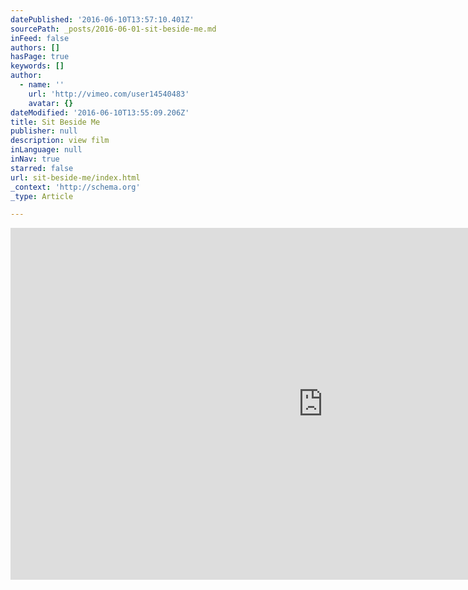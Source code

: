 ```yaml
---
datePublished: '2016-06-10T13:57:10.401Z'
sourcePath: _posts/2016-06-01-sit-beside-me.md
inFeed: false
authors: []
hasPage: true
keywords: []
author:
  - name: ''
    url: 'http://vimeo.com/user14540483'
    avatar: {}
dateModified: '2016-06-10T13:55:09.206Z'
title: Sit Beside Me
publisher: null
description: view film
inLanguage: null
inNav: true
starred: false
url: sit-beside-me/index.html
_context: 'http://schema.org'
_type: Article

---
```

<iframe src="https://cdn.embedly.com/widgets/media.html?src=https%3A%2F%2Fplayer.vimeo.com%2Fvideo%2F93120546&amp;url=https%3A%2F%2Fplayer.vimeo.com%2Fvideo%2F93120546%22&amp;image=http%3A%2F%2Fi.vimeocdn.com%2Fvideo%2F473098801_960.jpg&amp;key=b7d04c9b404c499eba89ee7072e1c4f7&amp;type=text%2Fhtml&amp;schema=vimeo" width="1000" height="563" scrolling="no" frameborder="0" allowfullscreen="" style=""></iframe>
